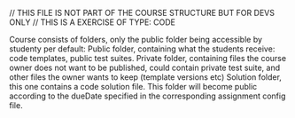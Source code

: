 // THIS FILE IS NOT PART OF THE COURSE STRUCTURE BUT FOR DEVS ONLY
// THIS IS A EXERCISE OF TYPE: CODE

Course consists of folders, only the public folder being accessible by studenty per default:
Public folder, containing what the students receive: code templates, public test suites.
Private folder, containing files the course owner does not want to be published, could contain private test suite, and other files the owner wants to keep (template versions etc)
Solution folder, this one contains a code solution file. This folder will become public according to the dueDate specified in the corresponding assignment config file.